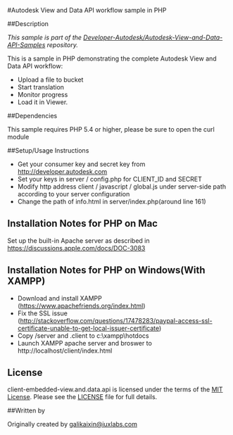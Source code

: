 #Autodesk View and Data API workflow sample in PHP

##Description

*This sample is part of the [Developer-Autodesk/Autodesk-View-and-Data-API-Samples](https://github.com/Developer-Autodesk/autodesk-view-and-data-api-samples) repository.*

This is a sample in PHP demonstrating the complete Autodesk View and Data API workflow:

* Upload a file to bucket
* Start translation
* Monitor progress
* Load it in Viewer. 

##Dependencies

This sample requires PHP 5.4 or higher, please be sure to open the curl module

##Setup/Usage Instructions

* Get your consumer key and secret key from http://developer.autodesk.com
* Set your keys in server / config.php for CLIENT_ID and SECRET
* Modify http address client / javascript / global.js under server-side path according to your server configuration
* Change the path of info.html in server/index.php(around line 161)

Installation Notes for PHP on Mac
---------------------------------
Set up the built-in Apache server as described in
https://discussions.apple.com/docs/DOC-3083


Installation Notes for PHP on Windows(With XAMPP)
---------------------------------

* Download and install XAMPP (https://www.apachefriends.org/index.html)
* Fix the SSL issue (http://stackoverflow.com/questions/17478283/paypal-access-ssl-certificate-unable-to-get-local-issuer-certificate)
* Copy /server and .client to c:\xampp\hotdocs
* Launch XAMPP apache server and broswer to http://localhost/client/index.html


## License

client-embedded-view.and.data.api is licensed under the terms of the [MIT License](http://opensource.org/licenses/MIT). Please see the [LICENSE](LICENSE) file for full details.

##Written by 

Originally created by galikaixin@iuxlabs.com

